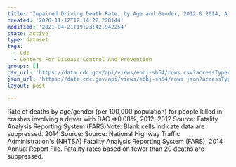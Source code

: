 ```yaml
---
title: 'Impaired Driving Death Rate, by Age and Gender, 2012 & 2014, All States'
created: '2020-11-12T12:14:22.220144'
modified: '2021-04-21T19:23:42.942254'
state: active
type: dataset
tags:
  - Cdc
  - Centers For Disease Control And Prevention
groups: []
csv_url: 'https://data.cdc.gov/api/views/ebbj-sh54/rows.csv?accessType=DOWNLOAD'
json_url: 'https://data.cdc.gov/api/views/ebbj-sh54/rows.json?accessType=DOWNLOAD'
layout: post

---
```

Rate of deaths by age/gender (per 100,000 population) for people killed in crashes involving a driver with BAC =>0.08%, 2012. 2012 Source: Fatality Analysis Reporting System (FARS)Note: Blank cells indicate data are suppressed. 2014 Source: Source: National Highway Traffic Administration's (NHTSA) Fatality Analysis Reporting System (FARS), 2014 Annual Report File. Fatality rates based on fewer than 20 deaths are suppressed.
